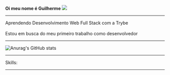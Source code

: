 <strong>Oi meu nome é Guilherme ![](https://user-images.githubusercontent.com/18350557/176309783-0785949b-9127-417c-8b55-ab5a4333674e.gif)</strong>

______________________________________________________________________________________________________________________

Aprendendo Desenvolvimento Web Full Stack com a Trybe
<br>
<br>
Estou em busca do meu primeiro trabalho como desenvolvedor 
________________________________________________________________________________________________________________________

![Anurag's GitHub stats](https://github-readme-stats.vercel.app/api?username=Guiotek&show_icons=true&theme=midnight-purple)
______________________________________________________________________________________________________________________

Skills:
______________________________________________________________________________________________________________________
